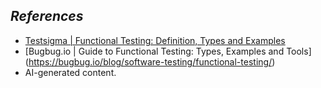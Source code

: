 ## *References*

- [Testsigma | Functional Testing: Definition, Types and Examples](https://testsigma.com/guides/functional-testing/)
- [Bugbug.io | Guide to Functional Testing: Types, Examples and Tools] (https://bugbug.io/blog/software-testing/functional-testing/)
- AI-generated content.